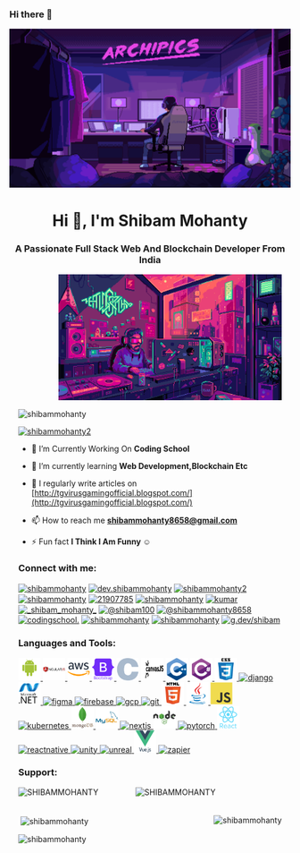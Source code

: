 ### Hi there 👋

<!--
**SHIBAMMOHANTY/SHIBAMMOHANTY** is a ✨ _special_ ✨ repository because its `README.md` (this file) appears on your GitHub profile.

Here are some ideas to get you started:

- 🔭 I’m currently working on ...
- 🌱 I’m currently learning ...
- 👯 I’m looking to collaborate on ...
- 🤔 I’m looking for help with ...
- 💬 Ask me about ...
- 📫 How to reach me: ...
- 😄 Pronouns: ...
- ⚡ Fun fact: ...
-->
![logo](./head.gif)
<h1 align="center">Hi 👋, I'm Shibam Mohanty</h1>
<h3 align="center">A Passionate Full Stack Web And Blockchain Developer From India</h3>

<div class="responsive-profile">
<img align="right" alt="coding" width="400" src="./coding.gif">

<p align="left"> <img src="https://komarev.com/ghpvc/?username=shibammohanty&label=Profile%20views&color=0e75b6&style=flat" alt="shibammohanty" /> </p>

<p align="left"> <a href="https://twitter.com/shibammohanty2" target="blank"><img src="https://img.shields.io/twitter/follow/shibammohanty2?logo=twitter&style=for-the-badge" alt="shibammohanty2" /></a> </p>

- 🔭 I’m Currently Working On **Coding School**

- 🌱 I’m currently learning **Web Development,Blockchain Etc**

- 📝 I regularly write articles on [http://tgvirusgamingofficial.blogspot.com/](http://tgvirusgamingofficial.blogspot.com/)

- 📫 How to reach me **shibammohanty8658@gmail.com**

- ⚡ Fun fact **I Think I Am Funny ☺**

<h3 align="left">Connect with me:</h3>
<p align="left">
<a href="https://codepen.io/shibammohanty" target="blank"><img align="center" src="https://raw.githubusercontent.com/rahuldkjain/github-profile-readme-generator/master/src/images/icons/Social/codepen.svg" alt="shibammohanty" height="30" width="40" /></a>
<a href="https://dev.to/dev.shibammohanty" target="blank"><img align="center" src="https://raw.githubusercontent.com/rahuldkjain/github-profile-readme-generator/master/src/images/icons/Social/devto.svg" alt="dev.shibammohanty" height="30" width="40" /></a>
<a href="https://twitter.com/shibammohanty2" target="blank"><img align="center" src="https://raw.githubusercontent.com/rahuldkjain/github-profile-readme-generator/master/src/images/icons/Social/twitter.svg" alt="shibammohanty2" height="30" width="40" /></a>
<a href="https://linkedin.com/in/shibammohanty" target="blank"><img align="center" src="https://raw.githubusercontent.com/rahuldkjain/github-profile-readme-generator/master/src/images/icons/Social/linked-in-alt.svg" alt="shibammohanty" height="30" width="40" /></a>
<a href="https://stackoverflow.com/users/21907785" target="blank"><img align="center" src="https://raw.githubusercontent.com/rahuldkjain/github-profile-readme-generator/master/src/images/icons/Social/stack-overflow.svg" alt="21907785" height="30" width="40" /></a>
<a href="https://kaggle.com/shibammohanty" target="blank"><img align="center" src="https://raw.githubusercontent.com/rahuldkjain/github-profile-readme-generator/master/src/images/icons/Social/kaggle.svg" alt="shibammohanty" height="30" width="40" /></a>
<a href="https://fb.com/kumar" target="blank"><img align="center" src="https://raw.githubusercontent.com/rahuldkjain/github-profile-readme-generator/master/src/images/icons/Social/facebook.svg" alt="kumar" height="30" width="40" /></a>
<a href="https://instagram.com/_shibam_mohanty_" target="blank"><img align="center" src="https://raw.githubusercontent.com/rahuldkjain/github-profile-readme-generator/master/src/images/icons/Social/instagram.svg" alt="_shibam_mohanty_" height="30" width="40" /></a>
<a href="https://hashnode.com/@shibam100" target="blank"><img align="center" src="https://raw.githubusercontent.com/rahuldkjain/github-profile-readme-generator/master/src/images/icons/Social/hashnode.svg" alt="@shibam100" height="30" width="40" /></a>
<a href="https://medium.com/@shibammohanty8658" target="blank"><img align="center" src="https://raw.githubusercontent.com/rahuldkjain/github-profile-readme-generator/master/src/images/icons/Social/medium.svg" alt="@shibammohanty8658" height="30" width="40" /></a>
<a href="https://www.youtube.com/c/codingschool." target="blank"><img align="center" src="https://raw.githubusercontent.com/rahuldkjain/github-profile-readme-generator/master/src/images/icons/Social/youtube.svg" alt="codingschool." height="30" width="40" /></a>
<a href="https://www.codechef.com/users/shibammohanty" target="blank"><img align="center" src="https://cdn.jsdelivr.net/npm/simple-icons@3.1.0/icons/codechef.svg" alt="shibammohanty" height="30" width="40" /></a>
<a href="https://www.leetcode.com/shibammohanty" target="blank"><img align="center" src="https://raw.githubusercontent.com/rahuldkjain/github-profile-readme-generator/master/src/images/icons/Social/leet-code.svg" alt="shibammohanty" height="30" width="40" /></a>
<a href="/g.dev/shibam" target="blank"><img align="center" src="https://raw.githubusercontent.com/rahuldkjain/github-profile-readme-generator/master/src/images/icons/Social/rss.svg" alt="g.dev/shibam" height="30" width="40" /></a>
</p>

<h3 align="left">Languages and Tools:</h3>
<p align="left"> <a href="https://developer.android.com" target="_blank" rel="noreferrer"> <img src="https://raw.githubusercontent.com/devicons/devicon/master/icons/android/android-original-wordmark.svg" alt="android" width="40" height="40"/> </a> <a href="https://angular.io" target="_blank" rel="noreferrer"> <img src="https://raw.githubusercontent.com/devicons/devicon/master/icons/angularjs/angularjs-original-wordmark.svg" alt="angularjs" width="40" height="40"/> </a> <a href="https://aws.amazon.com" target="_blank" rel="noreferrer"> <img src="https://raw.githubusercontent.com/devicons/devicon/master/icons/amazonwebservices/amazonwebservices-original-wordmark.svg" alt="aws" width="40" height="40"/> </a> <a href="https://getbootstrap.com" target="_blank" rel="noreferrer"> <img src="https://raw.githubusercontent.com/devicons/devicon/master/icons/bootstrap/bootstrap-plain-wordmark.svg" alt="bootstrap" width="40" height="40"/> </a> <a href="https://www.cprogramming.com/" target="_blank" rel="noreferrer"> <img src="https://raw.githubusercontent.com/devicons/devicon/master/icons/c/c-original.svg" alt="c" width="40" height="40"/> </a> <a href="https://canvasjs.com" target="_blank" rel="noreferrer"> <img src="https://raw.githubusercontent.com/Hardik0307/Hardik0307/master/assets/canvasjs-charts.svg" alt="canvasjs" width="40" height="40"/> </a> <a href="https://www.w3schools.com/cpp/" target="_blank" rel="noreferrer"> <img src="https://raw.githubusercontent.com/devicons/devicon/master/icons/cplusplus/cplusplus-original.svg" alt="cplusplus" width="40" height="40"/> </a> <a href="https://www.w3schools.com/cs/" target="_blank" rel="noreferrer"> <img src="https://raw.githubusercontent.com/devicons/devicon/master/icons/csharp/csharp-original.svg" alt="csharp" width="40" height="40"/> </a> <a href="https://www.w3schools.com/css/" target="_blank" rel="noreferrer"> <img src="https://raw.githubusercontent.com/devicons/devicon/master/icons/css3/css3-original-wordmark.svg" alt="css3" width="40" height="40"/> </a> <a href="https://www.djangoproject.com/" target="_blank" rel="noreferrer"> <img src="https://cdn.worldvectorlogo.com/logos/django.svg" alt="django" width="40" height="40"/> </a> <a href="https://dotnet.microsoft.com/" target="_blank" rel="noreferrer"> <img src="https://raw.githubusercontent.com/devicons/devicon/master/icons/dot-net/dot-net-original-wordmark.svg" alt="dotnet" width="40" height="40"/> </a> <a href="https://www.figma.com/" target="_blank" rel="noreferrer"> <img src="https://www.vectorlogo.zone/logos/figma/figma-icon.svg" alt="figma" width="40" height="40"/> </a> <a href="https://firebase.google.com/" target="_blank" rel="noreferrer"> <img src="https://www.vectorlogo.zone/logos/firebase/firebase-icon.svg" alt="firebase" width="40" height="40"/> </a> <a href="https://cloud.google.com" target="_blank" rel="noreferrer"> <img src="https://www.vectorlogo.zone/logos/google_cloud/google_cloud-icon.svg" alt="gcp" width="40" height="40"/> </a> <a href="https://git-scm.com/" target="_blank" rel="noreferrer"> <img src="https://www.vectorlogo.zone/logos/git-scm/git-scm-icon.svg" alt="git" width="40" height="40"/> </a> <a href="https://www.w3.org/html/" target="_blank" rel="noreferrer"> <img src="https://raw.githubusercontent.com/devicons/devicon/master/icons/html5/html5-original-wordmark.svg" alt="html5" width="40" height="40"/> </a> <a href="https://www.java.com" target="_blank" rel="noreferrer"> <img src="https://raw.githubusercontent.com/devicons/devicon/master/icons/java/java-original.svg" alt="java" width="40" height="40"/> </a> <a href="https://developer.mozilla.org/en-US/docs/Web/JavaScript" target="_blank" rel="noreferrer"> <img src="https://raw.githubusercontent.com/devicons/devicon/master/icons/javascript/javascript-original.svg" alt="javascript" width="40" height="40"/> </a> <a href="https://kubernetes.io" target="_blank" rel="noreferrer"> <img src="https://www.vectorlogo.zone/logos/kubernetes/kubernetes-icon.svg" alt="kubernetes" width="40" height="40"/> </a> <a href="https://www.mongodb.com/" target="_blank" rel="noreferrer"> <img src="https://raw.githubusercontent.com/devicons/devicon/master/icons/mongodb/mongodb-original-wordmark.svg" alt="mongodb" width="40" height="40"/> </a> <a href="https://www.mysql.com/" target="_blank" rel="noreferrer"> <img src="https://raw.githubusercontent.com/devicons/devicon/master/icons/mysql/mysql-original-wordmark.svg" alt="mysql" width="40" height="40"/> </a> <a href="https://nextjs.org/" target="_blank" rel="noreferrer"> <img src="https://cdn.worldvectorlogo.com/logos/nextjs-2.svg" alt="nextjs" width="40" height="40"/> </a> <a href="https://nodejs.org" target="_blank" rel="noreferrer"> <img src="https://raw.githubusercontent.com/devicons/devicon/master/icons/nodejs/nodejs-original-wordmark.svg" alt="nodejs" width="40" height="40"/> </a> <a href="https://pytorch.org/" target="_blank" rel="noreferrer"> <img src="https://www.vectorlogo.zone/logos/pytorch/pytorch-icon.svg" alt="pytorch" width="40" height="40"/> </a> <a href="https://reactjs.org/" target="_blank" rel="noreferrer"> <img src="https://raw.githubusercontent.com/devicons/devicon/master/icons/react/react-original-wordmark.svg" alt="react" width="40" height="40"/> </a> <a href="https://reactnative.dev/" target="_blank" rel="noreferrer"> <img src="https://reactnative.dev/img/header_logo.svg" alt="reactnative" width="40" height="40"/> </a> <a href="https://unity.com/" target="_blank" rel="noreferrer"> <img src="https://www.vectorlogo.zone/logos/unity3d/unity3d-icon.svg" alt="unity" width="40" height="40"/> </a> <a href="https://unrealengine.com/" target="_blank" rel="noreferrer"> <img src="https://raw.githubusercontent.com/kenangundogan/fontisto/036b7eca71aab1bef8e6a0518f7329f13ed62f6b/icons/svg/brand/unreal-engine.svg" alt="unreal" width="40" height="40"/> </a> <a href="https://vuejs.org/" target="_blank" rel="noreferrer"> <img src="https://raw.githubusercontent.com/devicons/devicon/master/icons/vuejs/vuejs-original-wordmark.svg" alt="vuejs" width="40" height="40"/> </a> <a href="https://zapier.com" target="_blank" rel="noreferrer"> <img src="https://www.vectorlogo.zone/logos/zapier/zapier-icon.svg" alt="zapier" width="40" height="40"/> </a> </p>

<h3 align="left">Support:</h3>
<p><a href="https://www.buymeacoffee.com/SHIBAMMOHANTY"> <img align="left" src="https://cdn.buymeacoffee.com/buttons/v2/default-yellow.png" height="50" width="210" alt="SHIBAMMOHANTY" /></a><a href="https://ko-fi.com/SHIBAMMOHANTY"> <img align="left" src="https://cdn.ko-fi.com/cdn/kofi3.png?v=3" height="50" width="210" alt="SHIBAMMOHANTY" /></a></p><br><br>

<p><img align="right" src="https://github-readme-stats.vercel.app/api/top-langs?username=shibammohanty&show_icons=true&locale=en&layout=compact" alt="shibammohanty" /></p>
<p>&nbsp;<img align="center" src="https://github-readme-stats.vercel.app/api?username=shibammohanty&show_icons=true&locale=en" alt="shibammohanty" /></p>
<p><img align="center" src="https://github-readme-streak-stats.herokuapp.com/?user=shibammohanty&" alt="shibammohanty" /></p>
</div>

<style>
.responsive-profile {
  max-width: 100%;
  box-sizing: border-box;
  padding: 0 1rem;
}
.responsive-profile img[align="right"] {
  float: right;
  max-width: 100%;
  height: auto;
  margin-left: 1rem;
  margin-bottom: 1rem;
}
@media (max-width: 768px) {
  .responsive-profile img[align="right"] {
    float: none;
    display: block;
    margin: 0 auto 1rem auto;
    width: 100%;
    max-width: 300px;
  }
}
</style>
